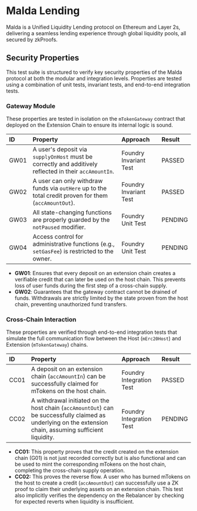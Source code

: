# Malda Lending

Malda is a Unified Liquidity Lending protocol on Ethereum and Layer 2s,
delivering a seamless lending experience through global liquidity pools, all
secured by zkProofs.

## Security Properties

This test suite is structured to verify key security properties of the Malda
protocol at both the modular and integration levels. Properties are tested using
a combination of unit tests, invariant tests, and end-to-end integration tests.

### Gateway Module

These properties are tested in isolation on the `mTokenGateway` contract that
deployed on the Extension Chain to ensure its internal logic is sound.

| ID   | Property                                                                                               | Approach               | Result  |
| :--- | :----------------------------------------------------------------------------------------------------- | :--------------------- | :------ |
| GW01 | A user's deposit via `supplyOnHost` must be correctly and additively reflected in their `accAmountIn`. | Foundry Invariant Test | PASSED  |
| GW02 | A user can only withdraw funds via `outHere` up to the total credit proven for them (`accAmountOut`).  | Foundry Invariant Test | PASSED  |
| GW03 | All state-changing functions are properly guarded by the `notPaused` modifier.                         | Foundry Unit Test      | PENDING |
| GW04 | Access control for administrative functions (e.g., `setGasFee`) is restricted to the owner.            | Foundry Unit Test      | PENDING |

- **GW01**: Ensures that every deposit on an extension chain creates a
  verifiable credit that can later be used on the host chain. This prevents loss
  of user funds during the first step of a cross-chain supply.
- **GW02**: Guarantees that the gateway contract cannot be drained of funds.
  Withdrawals are strictly limited by the state proven from the host chain,
  preventing unauthorized fund transfers.

### Cross-Chain Interaction

These properties are verified through end-to-end integration tests that simulate
the full communication flow between the Host (`mErc20Host`) and Extension
(`mTokenGateway`) chains.

| ID   | Property                                                                                                                                                   | Approach                 | Result  |
| :--- | :--------------------------------------------------------------------------------------------------------------------------------------------------------- | :----------------------- | :------ |
| CC01 | A deposit on an extension chain (`accAmountIn`) can be successfully claimed for mTokens on the host chain.                                                 | Foundry Integration Test | PASSED  |
| CC02 | A withdrawal initiated on the host chain (`accAmountOut`) can be successfully claimed as underlying on the extension chain, assuming sufficient liquidity. | Foundry Integration Test | PENDING |

- **CC01:** This property proves that the credit created on the extension chain
  (G01) is not just recorded correctly but is also functional and can be used to
  mint the corresponding mTokens on the host chain, completing the cross-chain
  supply operation.
- **CC02:** This proves the reverse flow. A user who has burned mTokens on the
  host to create a credit (`accAmountOut`) can successfully use a ZK proof to
  claim their underlying assets on an extension chain. This test also implicitly
  verifies the dependency on the Rebalancer by checking for expected reverts
  when liquidity is insufficient.
